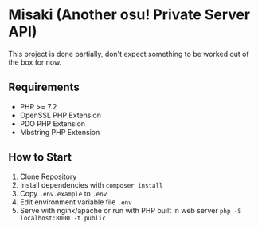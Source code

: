 # Misaki (Another osu! Private Server API)

This project is done partially, don't expect something to be worked out of the box for now.

## Requirements

* PHP >= 7.2
* OpenSSL PHP Extension
* PDO PHP Extension
* Mbstring PHP Extension

## How to Start

1. Clone Repository
2. Install dependencies with `composer install`
3. Copy `.env.example` to `.env`
4. Edit environment variable file `.env`
5. Serve with nginx/apache or run with PHP built in web server `php -S localhost:8000 -t public`
